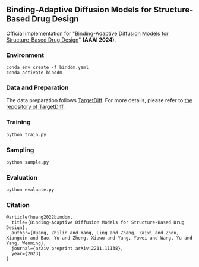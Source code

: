 ## Binding-Adaptive Diffusion Models for Structure-Based Drug Design

Official implementation for "[Binding-Adaptive Diffusion Models for Structure-Based Drug Design]()" **(AAAI 2024)**.

### Environment

```shell
conda env create -f binddm.yaml
conda activate binddm
```

### Data and Preparation
The data preparation follows [TargetDiff](https://arxiv.org/abs/2303.03543). For more details, please refer to [the repository of TargetDiff](https://github.com/guanjq/targetdiff?tab=readme-ov-file#data).

### Training

```python
python train.py
```

### Sampling

```python
python sample.py
```

### Evaluation

```python
python evaluate.py
```

### Citation
```
@article{huang2022binddm,
  title={Binding-Adaptive Diffusion Models for Structure-Based Drug Design},
  author={Huang, Zhilin and Yang, Ling and Zhang, Zaixi and Zhou, Xiangxin and Bao, Yu and Zheng, Xiawu and Yang, Yuwei and Wang, Yu and Yang, Wenming},
  journal={arXiv preprint arXiv:2211.11138},
  year={2023}
}
```